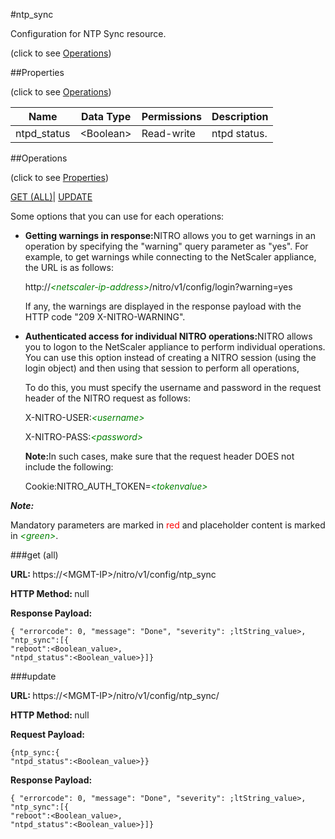 #ntp_sync



Configuration for NTP Sync resource.

<span>(click to see [Operations](#operations))</span>



##Properties 

<span>(click to see [Operations](#operations))</span>





<table><thead><tr><th>Name</th><th>Data Type</th><th>Permissions</th><th>Description</th></tr></thead><tbody><tr><td>ntpd_status</td><td>&lt;Boolean></td><td>Read-write</td><td>ntpd status.</td></tr></tbody></table>

##Operations 

<span>(click to see [Properties](#properties))</span>





[GET (ALL)](#get-all)| [UPDATE](#update)





Some options that you can use for each operations:

<ul><li><p><b>Getting warnings in response:</b>NITRO allows you to get warnings in an operation by specifying the "warning" query parameter as "yes". For example, to get warnings while connecting to the NetScaler appliance, the URL is as follows:</p><p>http://<span style="color:green;font-style:italic;">&lt;netscaler-ip-address&gt;</span>/nitro/v1/config/login?warning=yes</p><p>If any, the warnings are displayed in the response payload with the HTTP code "209 X-NITRO-WARNING".</p></li><li><p><b>Authenticated access for individual NITRO operations:</b>NITRO allows you to logon to the NetScaler appliance to perform individual operations. You can use this option instead of creating a NITRO session (using the login object) and then using that session to perform all operations,</p><p>To do this, you must specify the username and password in the request header of the NITRO request as follows:</p><p>X-NITRO-USER:<span style="color:green;font-style:italic;">&lt;username&gt;</span></p><p>X-NITRO-PASS:<span style="color:green;font-style:italic;">&lt;password&gt;</span></p><p><b>Note:</b>In such cases, make sure that the request header DOES not include the following:</p><p>Cookie:NITRO_AUTH_TOKEN=<span style="color:green;font-style:italic;">&lt;tokenvalue&gt;</span></p></li></ul>







***Note:*** 

Mandatory parameters are marked in <span style="color:#FF0000;">red</span> and placeholder content is marked in <span style="color:green;font-style:italic">&lt;green&gt;</span>.



###get (all)







<b>URL: </b>https://&lt;MGMT-IP&gt;/nitro/v1/config/ntp_sync

<b>HTTP Method: </b>null

<b>Response Payload: </b>
```
{ "errorcode": 0, "message": "Done", "severity": ;ltString_value>, "ntp_sync":[{
"reboot":<Boolean_value>,
"ntpd_status":<Boolean_value>}]}
```







###update







<b>URL: </b>https://&lt;MGMT-IP&gt;/nitro/v1/config/ntp_sync/

<b>HTTP Method: </b>null

<b>Request Payload: </b>
```
{ntp_sync:{
"ntpd_status":<Boolean_value>}}
```

<b>Response Payload: </b>
```
{ "errorcode": 0, "message": "Done", "severity": ;ltString_value>, "ntp_sync":[{
"reboot":<Boolean_value>,
"ntpd_status":<Boolean_value>}]}
```







